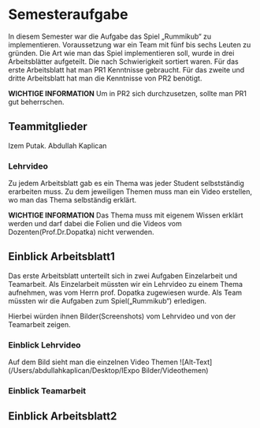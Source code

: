 # Semesteraufgabe 
In diesem Semester war die Aufgabe das Spiel „Rummikub“ zu implementieren. 
Voraussetzung war ein Team mit fünf bis sechs Leuten zu gründen.
Die Art wie man das Spiel implementieren soll, wurde in drei Arbeitsblätter aufgeteilt.
Die nach Schwierigkeit sortiert waren.
Für das erste Arbeitsblatt hat man PR1 Kenntnisse gebraucht.
Für das zweite und dritte Arbeitsblatt hat man die Kenntnisse von PR2 benötigt.

**WICHTIGE INFORMATION**
Um in PR2 sich durchzusetzen, sollte man PR1 gut beherrschen.

## Teammitglieder 
Izem Putak. 
Abdullah Kaplican 

### Lehrvideo 
Zu jedem Arbeitsblatt gab es ein Thema was jeder Student selbstständig erarbeiten muss.
Zu dem jeweiligen Themen muss man ein Video erstellen, wo man das Thema selbständig erklärt.

__WICHTIGE INFORMATION__
Das Thema muss mit eigenem  Wissen erklärt werden und darf dabei die Folien und die Videos vom Dozenten(Prof.Dr.Dopatka) nicht verwenden. 


## Einblick Arbeitsblatt1
Das erste Arbeitsblatt unterteilt sich in zwei Aufgaben Einzelarbeit und Teamarbeit.
Als Einzelarbeit müssten wir ein Lehrvideo zu einem Thema aufnehmen, was vom Herrn prof. Dopatka zugewiesen wurde.
Als Team müssten wir die Aufgaben zum Spiel(„Rummikub“) erledigen.

Hierbei würden ihnen Bilder(Screenshots) vom Lehrvideo und von der Teamarbeit zeigen.

### Einblick Lehrvideo
Auf dem Bild sieht man die einzelnen Video Themen ![Alt-Text](/Users/abdullahkaplican/Desktop/IExpo Bilder/Videothemen)

### Einblick Teamarbeit



## Einblick Arbeitsblatt2
